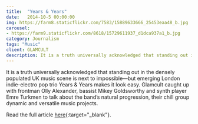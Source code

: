 ```yaml
---
title:  "Years & Years"
date:   2014-10-5 00:00:00
img: https://farm8.staticflickr.com/7583/15889633666_25453eaa48_b.jpg
carousel:
- https://farm9.staticflickr.com/8618/15729611937_d1dca937a1_b.jpg
category: Journalism
tags: "Music"
client: GLAMCULT
description: It is a truth universally acknowledged that standing out in the densely populated UK music scene is next to impossible—but emerging London indie-electro pop trio Years & Years makes it look easy...
---
```

It is a truth universally acknowledged that standing out in the densely populated UK music scene is next to impossible—but emerging London indie-electro pop trio Years & Years makes it look easy. Glamcult caught up with frontman Olly Alexander, bassist Mikey Goldsworthy and synth player Emre Turkmen to talk about the band’s natural progression, their chill group dynamic and versatile music projects.


Read the full article [here](http://issuu.com/glamcult/docs/gc_editie_106_2014_56p_lowres_page/37?e=2655996%2F9559192){:target="_blank"}.
